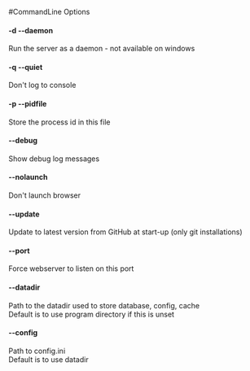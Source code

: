 #CommandLine Options

#### -d --daemon
Run the server as a daemon -  not available on windows 

#### -q --quiet
Don't log to console

#### -p --pidfile
Store the process id in this file

#### --debug
Show debug log messages

#### --nolaunch
Don't launch browser 

#### --update
Update to latest version from GitHub at start-up (only git installations) 

#### --port
Force webserver to listen on this port 

#### --datadir
Path to the datadir used to store database, config, cache  
Default is to use program directory if this is unset

#### --config
Path to config.ini  
Default is to use datadir